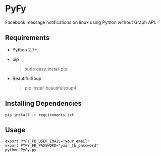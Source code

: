 # PyFy
Facebook message notifications on linux using Python without Graph API.

## Requirements

- Python 2.7+

- pip

  > sudo easy_install pip

- BeautifulSoup

  > pip install beautifulsoup4

## Installing Dependencies
    pip install -r requirements.txt


## Usage
    export PYFY_FB_USER_EMAIL="your_email"
    export PYFY_FB_PASSWORD="your_fb_password"
    python PyFy.py
